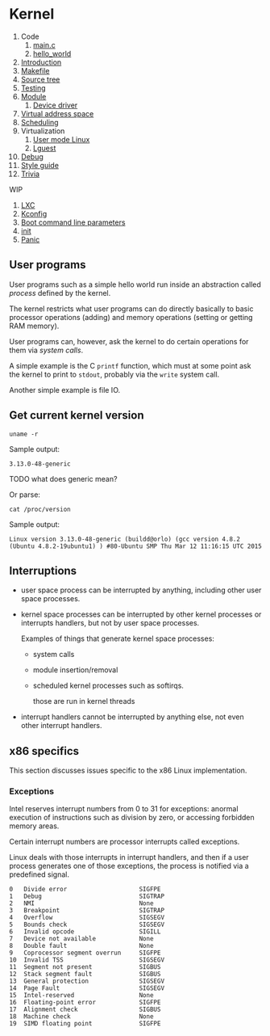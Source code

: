 # Kernel

1.  Code
    1. [main.c](main.c)
    1. [hello_world](hello_world.c)
1.  [Introduction](introduction.md)
1.  [Makefile](makefile.md)
1.  [Source tree](source-tree.md)
1.  [Testing](testing.md)
1.  [Module](module.md)
    1. [Device driver](device-driver.md)
1.  [Virtual address space](virtual-address-space.md)
1.  [Scheduling](scheduling.md)
1.  Virtualization
    1. [User mode Linux](user-mode-linux.md)
    1. [Lguest](lguest.md)
1.  [Debug](debug.md)
1.  [Style guide](style-guide.md)
1.  [Trivia](trivia.md)

WIP

1. [LXC](lxc.md)
1. [Kconfig](kconfig.md)
1. [Boot command line parameters](boot-command-line-parameters.md)
1. [init](init.md)
1. [Panic](panic.md)

## User programs

User programs such as a simple hello world run inside an abstraction called *process* defined by the kernel.

The kernel restricts what user programs can do directly basically to basic processor operations (adding) and memory operations (setting or getting RAM memory).

User programs can, however, ask the kernel to do certain operations for them via *system calls*.

A simple example is the C `printf` function, which must at some point ask the kernel to print to `stdout`, probably via the `write` system call.

Another simple example is file IO.

## Get current kernel version

    uname -r

Sample output:

    3.13.0-48-generic

TODO what does generic mean?

Or parse:

    cat /proc/version

Sample output:

    Linux version 3.13.0-48-generic (buildd@orlo) (gcc version 4.8.2 (Ubuntu 4.8.2-19ubuntu1) ) #80-Ubuntu SMP Thu Mar 12 11:16:15 UTC 2015

## Interruptions

-   user space process can be interrupted by anything, including other user space processes.

-   kernel space processes can be interrupted by other kernel processes or interrupts handlers, but not by user space processes.

    Examples of things that generate kernel space processes:

    - system calls
    - module insertion/removal
    - scheduled kernel processes such as softirqs.

        those are run in kernel threads

-   interrupt handlers cannot be interrupted by anything else, not even other interrupt handlers.

## x86 specifics

This section discusses issues specific to the x86 Linux implementation.

### Exceptions

Intel reserves interrupt numbers from 0 to 31 for exceptions: anormal execution of instructions such as division by zero, or accessing forbidden memory areas.

Certain interrupt numbers are processor interrupts called exceptions.

Linux deals with those interrupts in interrupt handlers, and then if a user process generates one of those exceptions, the process is notified via a predefined signal.

    0   Divide error                    SIGFPE
    1   Debug                           SIGTRAP
    2   NMI                             None
    3   Breakpoint                      SIGTRAP
    4   Overflow                        SIGSEGV
    5   Bounds check                    SIGSEGV
    6   Invalid opcode                  SIGILL
    7   Device not available            None
    8   Double fault                    None
    9   Coprocessor segment overrun     SIGFPE
    10  Invalid TSS                     SIGSEGV
    11  Segment not present             SIGBUS
    12  Stack segment fault             SIGBUS
    13  General protection              SIGSEGV
    14  Page Fault                      SIGSEGV
    15  Intel-reserved                  None
    16  Floating-point error            SIGFPE
    17  Alignment check                 SIGBUS
    18  Machine check                   None
    19  SIMD floating point             SIGFPE
